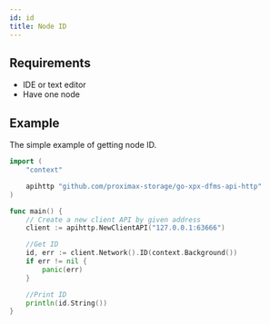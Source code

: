 ```yaml
---
id: id
title: Node ID
---
```


## Requirements

- IDE or text editor
- Have one node

## Example

The simple example of getting node ID.

```go
import (
    "context"

    apihttp "github.com/proximax-storage/go-xpx-dfms-api-http"
)

func main() {
    // Create a new client API by given address
    client := apihttp.NewClientAPI("127.0.0.1:63666")

    //Get ID
    id, err := client.Network().ID(context.Background())
    if err != nil {
        panic(err)
    }

    //Print ID
    println(id.String())
}
```
